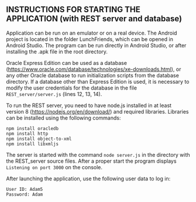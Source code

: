 
## INSTRUCTIONS FOR STARTING THE APPLICATION (with REST server and database)

Application can be run on an emulator or on a real device. The Android project is located in the folder
LunchFriends, which can be opened in Android Studio. The program can be run directly in Android Studio, or
after installing the .apk file in the root directory.

Oracle Express Edition can be used as a database
(https://www.oracle.com/database/technologies/xe-downloads.html),
or any other Oracle database to run initialization scripts from the database directory.
If a database other than Express Edition is used, it is necessary to modify the user credentials for the database in the file `REST_server/server.js` (lines 12, 13, 14).

To run the REST server, you need to have node.js installed in at least version 8 (https://nodejs.org/en/download/)
and required libraries. Libraries can be installed using the following commands:

    npm install oracledb
    npm install http
    npm install object-to-xml
    npm install libxmljs

The server is started with the command `node server.js` in the directory with the REST_server source files. After a proper start the program displays `Listening on port 3000` on the console.

After launching the application, use the following user data to log in:

    User ID: Adam5
    Password: Adam

